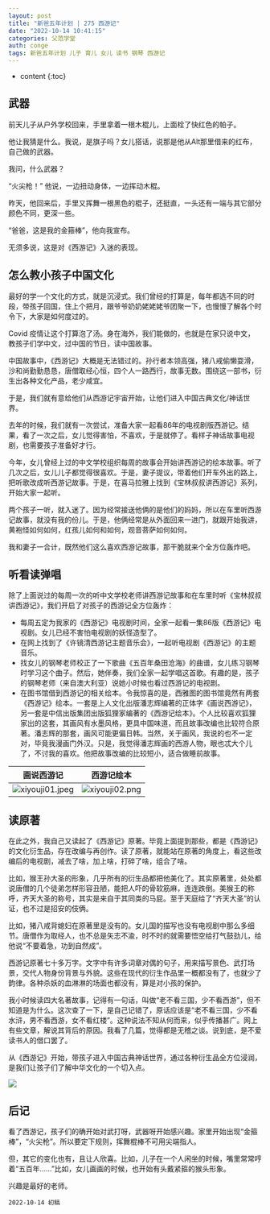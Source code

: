 ```yaml
---
layout: post
title: "新爸五年计划 | 275 西游记"
date: "2022-10-14 10:41:15"
categories: 父范学堂
auth: conge
tags: 新爸五年计划 儿子 育儿 女儿 读书 钢琴 西游记
---
```

* content
{:toc}

## 武器

前天儿子从户外学校回来，手里拿着一根木棍儿，上面栓了快红色的帕子。

他让我猜是什么。我说，是旗子吗？女儿搭话，说那是他从Alt那里借来的红布，自己做的武器。

我问，什么武器？

“火尖枪！” 他说，一边扭动身体，一边挥动木棍。




昨天，他回来后，手里又挥舞一根黑色的棍子，还挺直，一头还有一端与其它部分颜色不同，更深一些。

“爸爸，这是我的金箍棒”，他向我宣布。

无须多说，这是对《西游记》入迷的表现。

## 怎么教小孩子中国文化

最好的学一个文化的方式，就是沉浸式。我们曾经的打算是，每年都选不同的时段，带孩子回国，住上个把月，跟爷爷奶奶姥姥姥爷团聚一下，也慢慢了解各个时令下，大家是如何度过的。

Covid 疫情让这个打算泡了汤。身在海外，我们能做的，也就是在家只说中文，教孩子们学中文，过中国的节日，读中国故事。

中国故事中，《西游记》大概是无法错过的。孙行者本领高强，猪八戒偷懒耍滑，沙和尚勤勤恳恳，唐僧取经心恒，四个人一路西行，故事无数。围绕这一部书，衍生出各种文化产品，老少咸宜。

于是，我们就有意给他们从西游记宇宙开始，让他们进入中国古典文化/神话世界。

去年的时候，我们就有一次尝试，准备大家一起看86年的电视剧版西游记。结果，看了一次之后，女儿觉得害怕，不喜欢，于是就停了。看样子神话故事电视剧，也需要孩子准备好才行。

今年，女儿曾经上过的中文学校组织每周的故事会开始讲西游记的绘本故事。听了几次之后，女儿儿子都觉得很喜欢。于是，妻子提议，带着他们开车外出的路上，把听歌改成听西游记故事。于是，在喜马拉雅上找到《宝林叔叔讲西游记》系列，开始大家一起听。

两个孩子一听，就入迷了。因为经常接送他俩的是他们的妈妈，所以在车里听西游记故事，就没有我的份儿。于是，他俩经常是从外面回来一进门，就跟开始我讲，黄袍怪如何如何，红孩儿如何和如何，观音菩萨如何如何。

我和妻子一合计，既然他们这么喜欢西游记故事，那干脆就来个全方位轰炸吧。

## 听看读弹唱

除了上面说过的每周一次的听中文学校老师讲西游记故事和在车里时听《宝林叔叔讲西游记》，我们开启了对孩子的西游记全方位轰炸：

* 每周五定为我家的《西游记》电视剧时间，全家一起看一集86版《西游记》电视剧。女儿已经不害怕电视剧的妖怪造型了。
* 在网上找到了《许镜清西游记主题音乐会》，一起听电视剧《西游记》的主题音乐。
* 找女儿的钢琴老师校正了一下歌曲《五百年桑田沧海》的曲谱，女儿练习钢琴时学习这个曲子。然后，她伴奏，我们全家一起学唱这首歌。有趣的是，孩子的钢琴老师（来自澳大利亚）说她小时候也看过西游记的电视剧。
* 在图书馆借到西游记的相关绘本。令我惊喜的是，西雅图的图书馆竟然有两套《西游记》绘本。一套是上人文化出版潘志辉编著的正体字《画说西游记》，另一套是中信出版集团出版狐狸家编著的《西游记绘本》。个人比较喜欢狐狸家出的这套，其画风有水墨风格，更具中国味道，而且故事改编也比较符合原著。潘志辉的那套，画风可能更偏日韩。当然，关于画风，我说的也不一定对，毕竟我漫画门外汉。只是，我觉得潘志辉画的西游人物，眼也忒大个儿了，不讨我的喜欢。他把故事改编的比较短小，适合做睡前故事。

|画说西游记|西游记绘本|
| ---- | ---- |
|![xiyouji01.jpeg](https://s2.loli.net/2022/10/15/GlPHNc3U9rhXBTq.jpg)|![xiyouji02.png](https://s2.loli.net/2022/10/15/wxBTkuUEzbsd4W2.jpg)|

## 读原著

在此之外，我自己又读起了《西游记》原著。毕竟上面提到那些，都是《西游记》的文化衍生品，存在改编与再创作。读了原著，就能站在原著的角度上，看这些改编后的电视剧，减去了啥，加上啥，打碎了啥，组合了啥。

比如，猴王孙大圣的形象，几乎所有的衍生品都把他美化了。其实原著里，处处都说唐僧的几个徒弟怎样形容丑陋，能把人吓的骨软筋麻，连连跌倒。美猴王的称呼，齐天大圣的称号，其实是来自于其同类的马屁。至于天庭给了“齐天大圣”的认证，也不过是招安的伎俩。

比如，猪八戒背媳妇在原著里是没有的。女儿国的描写也没有电视剧中那么多细节。唐僧作为取经人，也不总是矢志不渝，时不时的就需要悟空给打气鼓劲儿，给他说“不要着急，功到自然成”。

西游记原著七十多万字。文字中有许多词章对偶的句子，用来描写景色、武打场景，交代人物身份背景与外貌。这些在现代的衍生作品里一概都没有了，也就少了韵律。各种杀妖的血淋淋的场面也都没有，算是对小孩的保护。

我小时候读四大名著故事，记得有一句话，叫做“老不看三国，少不看西游”，但不知道是为什么。这次查了一下，是自己记错了，原话应该是“老不看三国，少不看水浒，男不看西游，女不看红楼”。这种说法不知从何而来，似乎传播甚广。网上有些文章，解说其背后的原因。我看了几篇，觉得都是无稽之谈。说到底，是不爱读书人的借口罢了。

从《西游记》开始，带孩子进入中国古典神话世界，通过各种衍生品全方位浸润，是我们让孩子们了解中华文化的一个切入点。

![](https://img9.doubanio.com/view/subject/l/public/s1627374.jpg)

## 后记

看了西游记，孩子们的确开始对武打呀，武器呀开始感兴趣。家里开始出现“金箍棒”，“火尖枪”。所以要定下规则，挥舞棍棒不可用尖端指人。

但，其它的变化也有，且让人欣喜。比如，儿子在一个人闲坐的时候，嘴里常常哼着“五百年……”比如，女儿画画的时候，也开始有头戴紧箍的猴头形象。

兴趣是最好的老师。

```
2022-10-14 初稿
```
